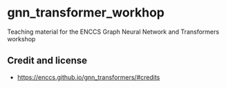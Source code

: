 # gnn_transformer_workhop

Teaching material for the ENCCS Graph Neural Network and Transformers workshop

## Credit and license

- https://enccs.github.io/gnn_transformers/#credits
